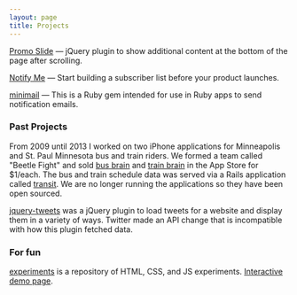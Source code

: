```yaml
---
layout: page
title: Projects
---
```


[Promo Slide](/projects/promoSlide) &mdash; jQuery plugin to show additional content at the bottom of the page after scrolling.

[Notify Me](https://github.com/andyatkinson/notify-me) &mdash; Start building a subscriber list before your product launches.

[minimail](https://github.com/andyatkinson/minimail) &mdash; This is a Ruby gem intended for use in Ruby apps to send notification emails.

### Past Projects
From 2009 until 2013 I worked on two iPhone applications for Minneapolis and St. Paul Minnesota bus and train riders. We formed a team called "Beetle Fight" and sold [bus brain](https://github.com/andyatkinson/BusBrain) and [train brain](https://github.com/andyatkinson/TrainBrain) in the App Store for $1/each. The bus and train schedule data was served via a Rails application called [transit](https://github.com/andyatkinson/transit). We are no longer running the applications so they have been open sourced. 

[jquery-tweets](https://github.com/andyatkinson/jquery-tweets) was a jQuery plugin to load tweets for a website and display them in a variety of ways. Twitter made an API change that is incompatible with how this plugin fetched data.

### For fun

[experiments](https://github.com/andyatkinson/experiments) is a repository of HTML, CSS, and JS experiments. [Interactive demo page](http://andyatkinson.github.io/experiments/).
